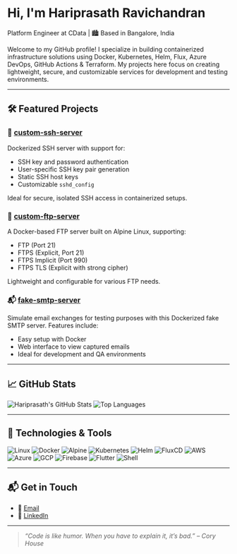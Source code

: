 # Hi, I'm Hariprasath Ravichandran

Platform Engineer at CData | 🏙️ Based in Bangalore, India

Welcome to my GitHub profile! I specialize in building containerized infrastructure solutions using Docker, Kubernetes, Helm, Flux, Azure DevOps, GitHub Actions & Terraform. My projects here focus on creating lightweight, secure, and customizable services for development and testing environments.

---

## 🛠️ Featured Projects

### 🔐 [custom-ssh-server](https://github.com/haravich/custom-ssh-server)
Dockerized SSH server with support for:
- SSH key and password authentication
- User-specific SSH key pair generation
- Static SSH host keys
- Customizable `sshd_config`

Ideal for secure, isolated SSH access in containerized setups.

### 📡 [custom-ftp-server](https://github.com/haravich/custom-ftp-server)
A Docker-based FTP server built on Alpine Linux, supporting:
- FTP (Port 21)
- FTPS (Explicit, Port 21)
- FTPS Implicit (Port 990)
- FTPS TLS (Explicit with strong cipher)

Lightweight and configurable for various FTP needs.

### 📬 [fake-smtp-server](https://github.com/haravich/fake-smtp-server)
Simulate email exchanges for testing purposes with this Dockerized fake SMTP server. Features include:
- Easy setup with Docker
- Web interface to view captured emails
- Ideal for development and QA environments

---

## 📈 GitHub Stats

![Hariprasath's GitHub Stats](https://github-readme-stats.vercel.app/api?username=haravich&show_icons=true&count_private=true&cache_seconds=1800)
![Top Languages](https://github-readme-stats.vercel.app/api/top-langs/?username=haravich&layout=compact&count_private=true)

---

## 🧰 Technologies & Tools

![Linux](https://img.shields.io/badge/Linux-FCC624?logo=linux&logoColor=black)
![Docker](https://img.shields.io/badge/Docker-2496ED?logo=docker&logoColor=white)
![Alpine](https://img.shields.io/badge/Alpine-0D597F?logo=alpinelinux&logoColor=white)
![Kubernetes](https://img.shields.io/badge/Kubernetes-326CE5?logo=kubernetes&logoColor=white)
![Helm](https://img.shields.io/badge/Helm-0F1689?logo=helm&logoColor=white)
![FluxCD](https://img.shields.io/badge/FluxCD-0069ff?logo=flux&logoColor=white)
![AWS](https://img.shields.io/badge/AWS-232F3E?logo=amazonaws&logoColor=white)
![Azure](https://img.shields.io/badge/Azure-0078D4?logo=microsoftazure&logoColor=white)
![GCP](https://img.shields.io/badge/GCP-4285F4?logo=googlecloud&logoColor=white)
![Firebase](https://img.shields.io/badge/Firebase-FFCA28?logo=firebase&logoColor=black)
![Flutter](https://img.shields.io/badge/Flutter-02569B?logo=flutter&logoColor=white)
![Shell](https://img.shields.io/badge/Shell-FFD500?logo=gnu-bash&logoColor=black)

---

## 📬 Get in Touch

- 📧 [Email](mailto:udthariprasath@gmail.com)
- 💼 [LinkedIn](https://linkedin.com/in/haravich)

---

> _“Code is like humor. When you have to explain it, it’s bad.” – Cory House_
